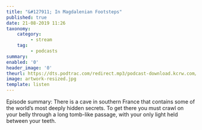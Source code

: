```yaml
---
title: "&#127911; In Magdalenian Footsteps"
published: true
date: 21-08-2019 11:26
taxonomy:
    category:
         - stream
    tag:
         - podcasts
summary:
enabled: '0'
header_image: '0'
theurl: https://dts.podtrac.com/redirect.mp3/podcast-download.kcrw.com/kcrw/audio/podcast/etc/nw/KCRW-nocturne-in_magdalenian_footsteps-190813.mp3
image: artwork-resized.jpg
template: listen
---
```

 
Episode summary: There is a cave in southern France that contains some of the world’s most deeply hidden secrets. To get there you must crawl on your belly through a long tomb-like passage, with your only light held between your teeth.
